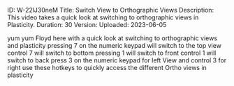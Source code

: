 ID: W-22lJ30neM
Title: Switch View to Orthographic Views
Description: This video takes a quick look at switching to orthographic views in Plasticity.
Duration: 30
Version: 
Uploaded: 2023-06-05

yum yum
Floyd here with a quick look at
switching to orthographic views and
plasticity pressing 7 on the numeric
keypad will switch to the top view
control 7 will switch to bottom pressing
1 will switch to front control 1 will
switch to back press 3 on the numeric
keypad for left View and control 3 for
right use these hotkeys to quickly
access the different Ortho views in
plasticity